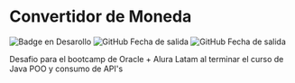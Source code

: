 # Convertidor de Moneda

![Badge en Desarollo](https://img.shields.io/badge/Estado-Finalizado-green)
![GitHub Fecha de salida](https://img.shields.io/badge/Fecha_de_salida-Abril-blue)
![GitHub Fecha de salida](https://img.shields.io/badge/Versión-1.0-orange)

Desafio para el bootcamp de Oracle + Alura Latam al terminar el curso de Java POO y consumo de API's
